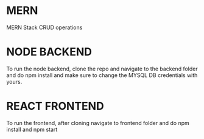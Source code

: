 # MERN
MERN Stack CRUD operations

# NODE BACKEND

To run the node backend, clone the repo and navigate to the backend folder and do npm install and make sure to change the MYSQL DB credentials with yours.

# REACT FRONTEND 

To run the frontend, after cloning navigate to frontend folder and do npm install and npm start


